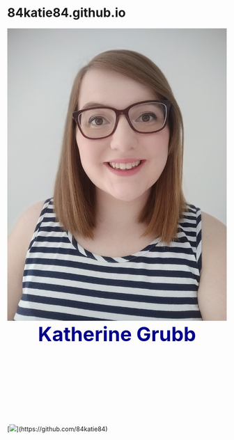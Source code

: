 # 84katie84.github.io
<html>
    <head>
        <link rel="stylesheet" href="stylesheet.css">
    </head>
    <body>
        <img src="images/Me.jpg" id="me">
        <header style="text-align: center; font-size: 45px; color: darkblue">
            <b>
                Katherine Grubb
            </b>
        </header>
        [<img src="https://github.githubassets.com/images/modules/logos_page/GitHub-Mark.png">](https://github.com/84katie84)
    </body>
</html> 
